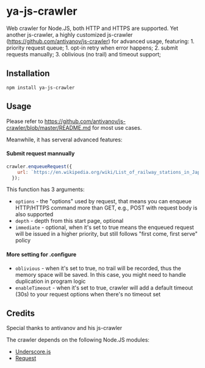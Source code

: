ya-js-crawler
==========

Web crawler for Node.JS, both HTTP and HTTPS are supported.
Yet another js-crawler, a highly customized js-crawler (https://github.com/antivanov/js-crawler) for advanced usage, featuring: 1. priority request queue; 1. opt-in retry when error happens; 2. submit requests manually; 3. oblivious (no trail) and timeout support;

## Installation

```
npm install ya-js-crawler
```

## Usage
Please refer to https://github.com/antivanov/js-crawler/blob/master/README.md for most use cases.

Meanwhile, it has serveral advanced features:

#### Submit request mannually

```javascript
crawler.enqueueRequest({
    url: `https://en.wikipedia.org/wiki/List_of_railway_stations_in_Japan:_${postfix}`
  });
```

This function has 3 arguments: 
* `options` - the "options" used by request, that means you can enqueue HTTP/HTTPS command more than GET, e.g., POST with request body is also supported
* `depth` - depth from this start page, optional
* `immediate` - optional, when it's set to true means the enqueued request will be issued in a higher priority, but still follows "first come, first serve" policy

#### More setting for .configure

* `oblivious` - when it's set to true, no trail will be recorded, thus the memory space will be saved. In this case, you might need to handle duplication in program logic
* `enableTimeout` - when it's set to true, crawler will add a default timeout (30s) to your request options when there's no timeout set

Credits
---------------

Special thanks to antivanov and his js-crawler

The crawler depends on the following Node.JS modules:

* [Underscore.js]
* [Request]

[Underscore.js]: http://underscorejs.org/
[Request]: https://github.com/mikeal/request